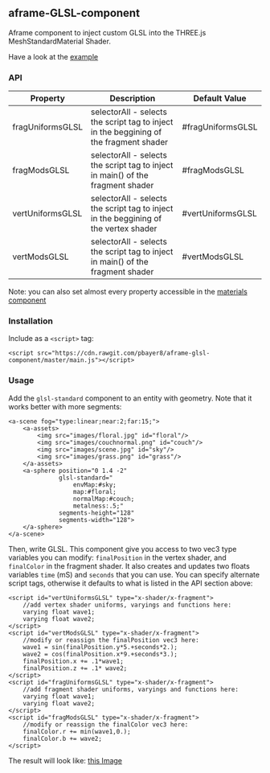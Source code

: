 ## aframe-GLSL-component

Aframe component to inject custom GLSL into the THREE.js MeshStandardMaterial Shader.

Have a look at the [example](https://pbayer8.github.io/aframe-glsl-component/examples/index.html)

### API

| Property   | Description | Default Value |
| ---------- | ----------- | ------------- |
|fragUniformsGLSL | selectorAll - selects the script tag to inject in the beggining of the fragment shader|#fragUniformsGLSL|
|fragModsGLSL | selectorAll - selects the script tag to inject in main() of the fragment shader|#fragModsGLSL|
|vertUniformsGLSL | selectorAll - selects the script tag to inject in the beggining of the vertex shader|#vertUniformsGLSL|
|vertModsGLSL | selectorAll - selects the script tag to inject in main() of the fragment shader|#vertModsGLSL|
Note: you can also set almost every property accessible in the [materials component](https://github.com/aframevr/aframe/blob/a46c1b133634de39e5f40c35bf28823a0960c7b5/docs/components/material.md)

### Installation
Include as a `<script>` tag:
```
<script src="https://cdn.rawgit.com/pbayer8/aframe-glsl-component/master/main.js"></script>
```

### Usage
Add the `glsl-standard` component to an entity with geometry. Note that it works better with more segments:
```
<a-scene fog="type:linear;near:2;far:15;">
    <a-assets>
        <img src="images/floral.jpg" id="floral"/>
        <img src="images/couchnormal.png" id="couch"/>
        <img src="images/scene.jpg" id="sky"/>
        <img src="images/grass.png" id="grass"/>
    </a-assets>
    <a-sphere position="0 1.4 -2"
              glsl-standard="
                  envMap:#sky;
                  map:#floral;
                  normalMap:#couch;
                  metalness:.5;"
              segments-height="128"
              segments-width="128">
    </a-sphere>
</a-scene>
```

Then, write GLSL. This component give you access to two vec3 type variables you can modify: `finalPosition` in the vertex shader, and `finalColor` in the fragment shader. It also creates and updates two floats variables `time` (mS) and `seconds` that you can use. You can specify alternate script tags, otherwise it defaults to what is listed in the API section above:
```
<script id="vertUniformsGLSL" type="x-shader/x-fragment">
    //add vertex shader uniforms, varyings and functions here:
    varying float wave1;
    varying float wave2;
</script>
<script id="vertModsGLSL" type="x-shader/x-fragment">
    //modify or reassign the finalPosition vec3 here:
    wave1 = sin(finalPosition.y*5.+seconds*2.);
    wave2 = cos(finalPosition.x*9.+seconds*3.);
    finalPosition.x += .1*wave1;
    finalPosition.z += .1* wave2;
</script>
<script id="fragUniformsGLSL" type="x-shader/x-fragment">
    //add fragment shader uniforms, varyings and functions here:
    varying float wave1;
    varying float wave2;
</script>
<script id="fragModsGLSL" type="x-shader/x-fragment">
    //modify or reassign the finalColor vec3 here:
    finalColor.r += min(wave1,0.);
    finalColor.b += wave2;
</script>
```

The result will look like:
[this Image](https://imgur.com/a/QevHIjf.gif)